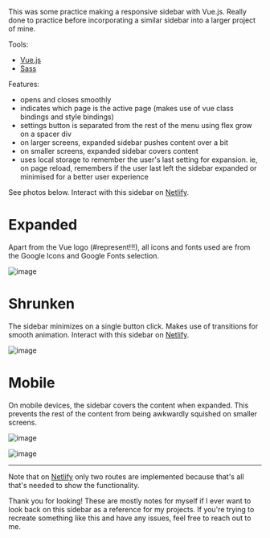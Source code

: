 This was some practice making a responsive sidebar with Vue.js. Really done to practice before incorporating a similar sidebar into a larger project of mine.

Tools:
- <a href="https://vuejs.org/">Vue.js</a>
- <a href="https://sass-lang.com/">Sass</a>

Features:
- opens and closes smoothly
- indicates which page is the active page (makes use of vue class bindings and style bindings)
- settings button is separated from the rest of the menu using flex grow on a spacer div
- on larger screens, expanded sidebar pushes content over a bit
- on smaller screens, expanded sidebar covers content
- uses local storage to remember the user's last setting for expansion. ie, on page reload, remembers if the user last left the sidebar expanded or minimised for a better user experience

See photos below. Interact with this sidebar on <a href="https://vue-and-sass-sidebar.netlify.app/">Netlify</a>.

# Expanded
Apart from the Vue logo (#represent!!!), all icons and fonts used are from the Google Icons and Google Fonts selection.

![image](https://github.com/zariacs/vue-sidebar/assets/114250420/5d3a32ba-4199-436d-91be-2ea6d783f0eb)

# Shrunken
The sidebar minimizes on a single button click. Makes use of transitions for smooth animation. Interact with this sidebar on <a href="https://vue-and-sass-sidebar.netlify.app/">Netlify</a>.

![image](https://github.com/zariacs/vue-sidebar/assets/114250420/de8ea23d-0f4e-4166-8a32-28b3cb7d337e)

# Mobile
On mobile devices, the sidebar covers the content when expanded. This prevents the rest of the content from being awkwardly squished on smaller screens.

![image](https://github.com/zariacs/vue-sidebar/assets/114250420/868457ad-59ae-449e-aba6-0fa780e3024a)

![image](https://github.com/zariacs/vue-sidebar/assets/114250420/05a2269a-8ac0-4c38-a9da-dcaef32d2bfd)




-----

Note that on <a href="https://vue-and-sass-sidebar.netlify.app/">Netlify</a> only two routes are implemented because that's all that's needed to show the functionality. 

Thank you for looking! These are mostly notes for myself if I ever want to look back on this sidebar as a reference for my projects. If you're trying to recreate something like this and have any issues, feel free to reach out to me.
